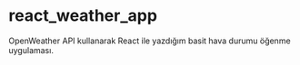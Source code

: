 # react_weather_app
 
OpenWeather API kullanarak React ile yazdığım basit hava durumu öğenme uygulaması.
